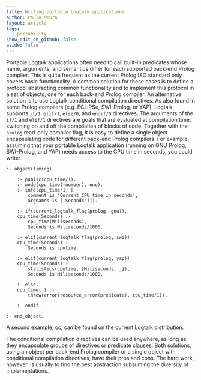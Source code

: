 ```yaml
---
title: Writing portable Logtalk applications
author: Paulo Moura
layout: article
tags:
  - portability
show_edit_on_github: false
aside: false
---
```


Portable Logtalk applications often need to call built-in predicates whose name, arguments, and semantics differ for each supported back-end Prolog compiler. This is quite frequent as the current Prolog ISO standard only covers basic functionality. A common solution for these cases is to define a protocol abstracting common functionality and to implement this protocol in a set of objects, one for each back-end Prolog compiler. An alternative solution is to use Logtalk conditional compilation directives. As also found in some Prolog compilers (e.g. ECLiPSe, SWI-Prolog, or YAP), Logtalk supports `if/1`, `elif/1`, `else/0`, and `endif/0` directives. The arguments of the `if/1` and `elif/1` directives are goals that are evaluated at compilation time, switching on and off the compilation of blocks of code. Together with the `prolog` read-only compiler flag, it is easy to define a single object encapsulating code for different back-end Prolog compilers. For example, assuming that your portable Logtalk application (running on GNU Prolog, SWI-Prolog, and YAP) needs access to the CPU time in seconds, you could write:

```logtalk
:- object(timing).

    :- public(cpu_time/1).
    :- mode(cpu_time(-number), one).
    :- info(cpu_time/1, [
        comment is 'Current CPU time in seconds',
        argnames is ['Seconds']]).

    :- if(current_logtalk_flag(prolog, gnu)).
    cpu_time(Seconds) :-
        cpu_time(Miliseconds),
        Seconds is Miliseconds/1000.

    :- elif(current_logtalk_flag(prolog, swi)).
    cpu_time(Seconds) :-
        Seconds is cputime.

    :- elif(current_logtalk_flag(prolog, yap)).
    cpu_time(Seconds) :-
        statistics(cputime, [Miliseconds, _]),
        Seconds is Miliseconds/1000.

    :- else.
    cpu_time(_) :-
        throw(error(resource_error(predicate), cpu_time/1)).

    :- endif.

:- end_object.
```

A second example, [cc](http://svn.logtalk.org/viewvc.cgi/trunk/examples/cc/), can be found on the current Logtalk distribution.

The conditional compilation directives can be used anywhere, as long as they encapsulate groups of directives or predicate clauses. Both solutions, using an object per back-end Prolog compiler or a single object with conditional compilation directives, have their pros and cons. The hard work, however, is usually to find the best abstraction subsuming the diversity of implementations.
